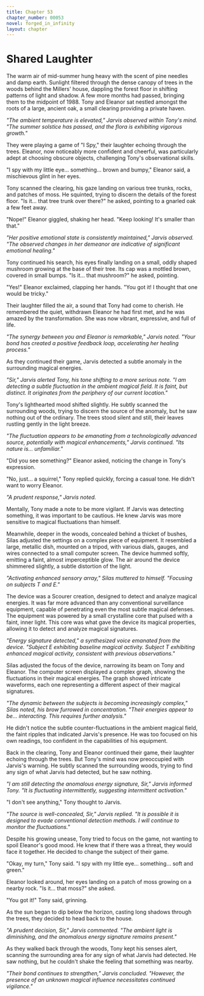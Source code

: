 ```yaml
---
title: Chapter 53
chapter_number: 00053
novel: forged_in_infinity
layout: chapter
---
```


# **Shared Laughter**

The warm air of mid-summer hung heavy with the scent of pine needles and
damp earth. Sunlight filtered through the dense canopy of trees in the
woods behind the Millers\' house, dappling the forest floor in shifting
patterns of light and shadow. A few more months had passed, bringing
them to the midpoint of 1988. Tony and Eleanor sat nestled amongst the
roots of a large, ancient oak, a small clearing providing a private
haven.

*"The ambient temperature is elevated," Jarvis observed within Tony's
mind. "The summer solstice has passed, and the flora is exhibiting
vigorous growth."*

They were playing a game of "I Spy," their laughter echoing through the
trees. Eleanor, now noticeably more confident and cheerful, was
particularly adept at choosing obscure objects, challenging Tony's
observational skills.

"I spy with my little eye... something... brown and bumpy," Eleanor
said, a mischievous glint in her eyes.

Tony scanned the clearing, his gaze landing on various tree trunks,
rocks, and patches of moss. He squinted, trying to discern the details
of the forest floor. "Is it... that tree trunk over there?" he asked,
pointing to a gnarled oak a few feet away.

"Nope!" Eleanor giggled, shaking her head. "Keep looking! It's smaller
than that."

*"Her positive emotional state is consistently maintained," Jarvis
observed. "The observed changes in her demeanor are indicative of
significant emotional healing."*

Tony continued his search, his eyes finally landing on a small, oddly
shaped mushroom growing at the base of their tree. Its cap was a mottled
brown, covered in small bumps. "Is it... that mushroom?" he asked,
pointing.

"Yes!" Eleanor exclaimed, clapping her hands. "You got it! I thought
that one would be tricky."

Their laughter filled the air, a sound that Tony had come to cherish. He
remembered the quiet, withdrawn Eleanor he had first met, and he was
amazed by the transformation. She was now vibrant, expressive, and full
of life.

*"The synergy between you and Eleanor is remarkable," Jarvis noted.
"Your bond has created a positive feedback loop, accelerating her
healing process."*

As they continued their game, Jarvis detected a subtle anomaly in the
surrounding magical energies.

*"Sir," Jarvis alerted Tony, his tone shifting to a more serious note.
"I am detecting a subtle fluctuation in the ambient magical field. It is
faint, but distinct. It originates from the periphery of our current
location."*

Tony's lighthearted mood shifted slightly. He subtly scanned the
surrounding woods, trying to discern the source of the anomaly, but he
saw nothing out of the ordinary. The trees stood silent and still, their
leaves rustling gently in the light breeze.

*"The fluctuation appears to be emanating from a technologically
advanced source, potentially with magical enhancements," Jarvis
continued. "Its nature is... unfamiliar."*

"Did you see something?" Eleanor asked, noticing the change in Tony's
expression.

"No, just... a squirrel," Tony replied quickly, forcing a casual tone.
He didn\'t want to worry Eleanor.

*"A prudent response," Jarvis noted.*

Mentally, Tony made a note to be more vigilant. If Jarvis was detecting
something, it was important to be cautious. He knew Jarvis was more
sensitive to magical fluctuations than himself.

Meanwhile, deeper in the woods, concealed behind a thicket of bushes,
Silas adjusted the settings on a complex piece of equipment. It
resembled a large, metallic dish, mounted on a tripod, with various
dials, gauges, and wires connected to a small computer screen. The
device hummed softly, emitting a faint, almost imperceptible glow. The
air around the device shimmered slightly, a subtle distortion of the
light.

*"Activating enhanced sensory array," Silas muttered to himself.
"Focusing on subjects T and E."*

The device was a Scourer creation, designed to detect and analyze
magical energies. It was far more advanced than any conventional
surveillance equipment, capable of penetrating even the most subtle
magical defenses. The equipment was powered by a small crystalline core
that pulsed with a faint, inner light. This core was what gave the
device its magical properties, allowing it to detect and analyze magical
signatures.

*"Energy signature detected," a synthesized voice emanated from the
device. "Subject E exhibiting baseline magical activity. Subject T
exhibiting enhanced magical activity, consistent with previous
observations."*

Silas adjusted the focus of the device, narrowing its beam on Tony and
Eleanor. The computer screen displayed a complex graph, showing the
fluctuations in their magical energies. The graph showed intricate
waveforms, each one representing a different aspect of their magical
signatures.

*"The dynamic between the subjects is becoming increasingly complex,"
Silas noted, his brow furrowed in concentration. "Their energies appear
to be... interacting. This requires further analysis."*

He didn't notice the subtle counter-fluctuations in the ambient magical
field, the faint ripples that indicated Jarvis's presence. He was too
focused on his own readings, too confident in the capabilities of his
equipment.

Back in the clearing, Tony and Eleanor continued their game, their
laughter echoing through the trees. But Tony's mind was now preoccupied
with Jarvis's warning. He subtly scanned the surrounding woods, trying
to find any sign of what Jarvis had detected, but he saw nothing.

*"I am still detecting the anomalous energy signature, Sir," Jarvis
informed Tony. "It is fluctuating intermittently, suggesting
intermittent activation."*

"I don't see anything," Tony thought to Jarvis.

*"The source is well-concealed, Sir," Jarvis replied. "It is possible it
is designed to evade conventional detection methods. I will continue to
monitor the fluctuations."*

Despite his growing unease, Tony tried to focus on the game, not wanting
to spoil Eleanor's good mood. He knew that if there was a threat, they
would face it together. He decided to change the subject of their game.

"Okay, my turn," Tony said. "I spy with my little eye... something...
soft and green."

Eleanor looked around, her eyes landing on a patch of moss growing on a
nearby rock. "Is it... that moss?" she asked.

"You got it!" Tony said, grinning.

As the sun began to dip below the horizon, casting long shadows through
the trees, they decided to head back to the house.

*"A prudent decision, Sir," Jarvis commented. "The ambient light is
diminishing, and the anomalous energy signature remains present."*

As they walked back through the woods, Tony kept his senses alert,
scanning the surrounding area for any sign of what Jarvis had detected.
He saw nothing, but he couldn't shake the feeling that something was
nearby.

*"Their bond continues to strengthen," Jarvis concluded. "However, the
presence of an unknown magical influence necessitates continued
vigilance."*
